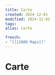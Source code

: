 ```yaml
---
title: Carte
created: 2024-12-01
modified: 2024-12-01
tags: 
alias: Carte

french:
- "[[12889 Maps]]"
---
```

# Carte

